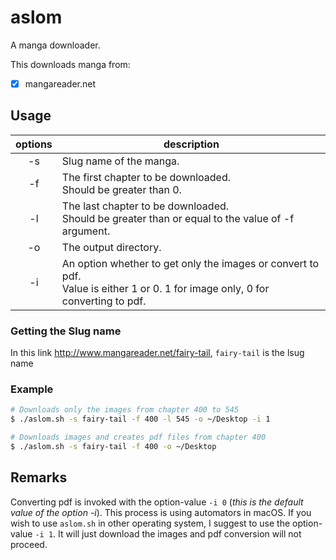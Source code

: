 # aslom

A manga downloader.

This downloads manga from:
- [x] mangareader.net

## Usage

| options | description |
|:----:|-------|
| -s | Slug name of the manga. |
| -f | The first chapter to be downloaded.<br>Should be greater than 0. |
| -l | The last chapter to be downloaded.<br>Should be greater than or equal to the value of -f argument. |
| -o | The output directory. |
| -i | An option whether to get only the images or convert to pdf.<br>Value is either 1 or 0. 1 for image only, 0 for converting to pdf. |

### Getting the Slug name

In this link http://www.mangareader.net/fairy-tail, `fairy-tail` is the lsug name

### Example

```bash
# Downloads only the images from chapter 400 to 545
$ ./aslom.sh -s fairy-tail -f 400 -l 545 -o ~/Desktop -i 1

# Downloads images and creates pdf files from chapter 400
$ ./aslom.sh -s fairy-tail -f 400 -o ~/Desktop
```

## Remarks
Converting pdf is invoked with the option-value `-i 0` (_this is the default value of the option -i_). This process is using automators in macOS. If you wish to use `aslom.sh` in other operating system, I suggest to use the option-value `-i 1`. It will just download the images and pdf conversion will not proceed.
